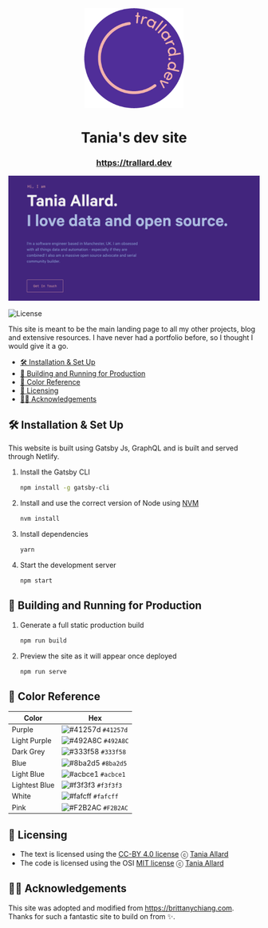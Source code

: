 <div align="center">
  <img alt="Logo" src="https://github.com/trallard/portfolio/blob/master/src/images/alt_logo.png" width="200" />
</div>

<h1 align="center">
  Tania's dev site
</h1>

<h3 align="center">
   <a href="https://trallard.dev" target="_blank"> https://trallard.dev </a>
</h3>

<div align="center">
<img src="https://github.com/trallard/portfolio/blob/master/src/images/og.png?raw=true" alt="Site demo"/>
</div>

![License](https://img.shields.io/badge/License-MIT-gray.svg?colorA=2D2A56&colorB=7A76C2&style=flat.svg)

This site is meant to be the main landing page to all my other projects, blog and extensive resources.
I have never had a portfolio before, so I thought I would give it a go.

- [🛠 Installation & Set Up](#%-installation--set-up)
- [🚀 Building and Running for Production](#%-building-and-running-for-production)
- [🎨 Color Reference](#%-color-reference)
- [📃 Licensing](#%-licensing)
- [🙏🏼 Acknowledgements](#-acknowledgements)

## 🛠 Installation & Set Up

This website is built using Gatsby Js, GraphQL and is built and served through Netlify.

1. Install the Gatsby CLI

   ```sh
   npm install -g gatsby-cli
   ```

2. Install and use the correct version of Node using [NVM](https://github.com/nvm-sh/nvm)

   ```sh
   nvm install
   ```

3. Install dependencies

   ```sh
   yarn
   ```

4. Start the development server

   ```sh
   npm start
   ```

## 🚀 Building and Running for Production

1. Generate a full static production build

   ```sh
   npm run build
   ```

1. Preview the site as it will appear once deployed

   ```sh
   npm run serve
   ```

## 🎨 Color Reference

| Color         | Hex                                                                |
| ------------- | ------------------------------------------------------------------ |
| Purple        | ![#41257d](https://via.placeholder.com/10/41257d?text=+) `#41257d` |
| Light Purple  | ![#492A8C](https://via.placeholder.com/10/492A8C?text=+) `#492A8C` |
| Dark Grey     | ![#333f58](https://via.placeholder.com/10/333f58?text=+) `#333f58` |
| Blue          | ![#8ba2d5](https://via.placeholder.com/10/8ba2d5?text=+) `#8ba2d5` |
| Light Blue    | ![#acbce1](https://via.placeholder.com/10/acbce1?text=+) `#acbce1` |
| Lightest Blue | ![#f3f3f3](https://via.placeholder.com/10/f3f3f3?text=+) `#f3f3f3` |
| White         | ![#fafcff](https://via.placeholder.com/10/fafcff?text=+) `#fafcff` |
| Pink          | ![#F2B2AC](https://via.placeholder.com/10/F2B2AC?text=+) `#F2B2AC` |

## 📃 Licensing

- The text is licensed using the [CC-BY 4.0 license](https://creativecommons.org/licenses/by/4.0/) ⓒ [Tania Allard][link_site]
- The code is licensed using the OSI [MIT license](https://opensource.org/licenses/MIT) ⓒ [Tania Allard][link_site]

## 🙏🏼 Acknowledgements

This site was adopted and modified from https://brittanychiang.com. Thanks for such a fantastic site to build on from ✨.

[link_site]: https://trallard.dev
